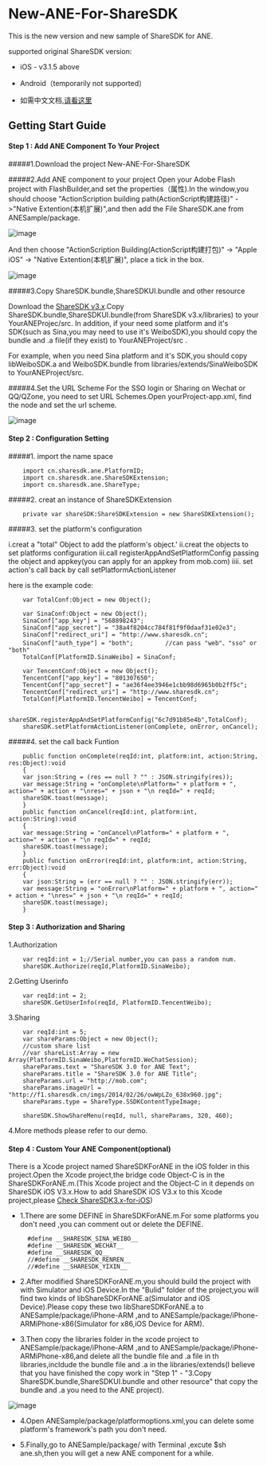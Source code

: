# New-ANE-For-ShareSDK

This is the new version and new sample of ShareSDK for ANE.

supported original ShareSDK version:

- iOS - v3.1.5 above
- Android（temporarily not supported）


- 如需中文文档,[请看这里](http://wiki.mob.com/sharesdk-ios-for-ane/)

## Getting Start Guide


#### Step 1 : Add ANE Component To Your Project 

#####1.Download the project New-ANE-For-ShareSDK

#####2.Add ANE component to your project
Open your Adobe Flash project with FlashBuilder,and set the properties（属性).In the window,you should choose "ActionScription building path(ActionScript构建路径)" ->"Native Extention(本机扩展)",and then add the File ShareSDK.ane from  
 ANESample/package.

![image](http://wiki.mob.com/wp-content/uploads/2015/12/1.jpg)

And then choose "ActionScription Building(ActionScript构建打包)" -> "Apple iOS" -> "Native Extention(本机扩展)", place a tick in the box.

![image](http://wiki.mob.com/wp-content/uploads/2015/12/2.jpg)

#####3.Copy ShareSDK.bundle,ShareSDKUI.bundle and other resource

Download the [ShareSDK v3.x](https://github.com/MobClub/ShareSDK3.x-for-iOS).Copy ShareSDK.bundle,ShareSDKUI.bundle(from ShareSDK v3.x/libraries) to your  YourANEProjec/src.
In addition, if your need some platform and it's SDK(such as Sina,you may need to use it's WeiboSDK),you should copy the bundle and .a file(if they exist) to YourANEProject/src .

For example, when you need Sina platform and it's SDK,you should copy libWeiboSDK.a and WeiboSDK.bundle from libraries/extends/SinaWeiboSDK to YourANEProject/src.

#####4.Set the URL Scheme
For the SSO login or Sharing on Wechat or QQ/QZone, you need to set URL Schemes.Open yourProject-app.xml, find the node <iPhone><InfoAdditions> and set the url scheme.

![image](http://wiki.mob.com/wp-content/uploads/2015/12/3.jpg)


#### Step 2 : Configuration Setting 

#####1. import the name space

        import cn.sharesdk.ane.PlatformID;
        import cn.sharesdk.ane.ShareSDKExtension;
        import cn.sharesdk.ane.ShareType;

#####2. creat an instance of ShareSDKExtension

        private var shareSDK:ShareSDKExtension = new ShareSDKExtension();

#####3. set the platform's configuration

i.creat a "total" Object to add the platform's object.'
ii.creat the objects to set platforms configuration
iii.call registerAppAndSetPlatformConfig passing the object and appkey(you can apply for an appkey from mob.com)
iiii. set action's call back by call setPlatformActionListener 

here is the example code:

        var TotalConf:Object = new Object();	

        var SinaConf:Object = new Object();
        SinaConf["app_key"] = "568898243";
        SinaConf["app_secret"] = "38a4f8204cc784f81f9f0daaf31e02e3";
        SinaConf["redirect_uri"] = "http://www.sharesdk.cn";
        SinaConf["auth_type"] = "both"; 		//can pass "web"、"sso" or "both"
        TotalConf[PlatformID.SinaWeibo] = SinaConf;

        var TencentConf:Object = new Object();
        TencentConf["app_key"] = "801307650";
        TencentConf["app_secret"] = "ae36f4ee3946e1cbb98d6965b0b2ff5c";
        TencentConf["redirect_uri"] = "http://www.sharesdk.cn";
        TotalConf[PlatformID.TencentWeibo] = TencentConf;

        shareSDK.registerAppAndSetPlatformConfig("6c7d91b85e4b",TotalConf);
        shareSDK.setPlatformActionListener(onComplete, onError, onCancel);


#####4. set the call back Funtion

        public function onComplete(reqId:int, platform:int, action:String, res:Object):void
        {
        var json:String = (res == null ? "" : JSON.stringify(res));
        var message:String = "onComplete\nPlatform=" + platform + ", action=" + action + "\nres=" + json + "\n reqId=" + reqId;
        shareSDK.toast(message);
        }		
        public function onCancel(reqId:int, platform:int, action:String):void 
        {
        var message:String = "onCancel\nPlatform=" + platform + ", action=" + action + "\n reqId=" + reqId;
        shareSDK.toast(message);
        }		
        public function onError(reqId:int, platform:int, action:String, err:Object):void 
        {
        var json:String = (err == null ? "" : JSON.stringify(err));
        var message:String = "onError\nPlatform=" + platform + ", action=" + action + "\nres=" + json + "\n reqId=" + reqId;
        shareSDK.toast(message);
        }


#### Step 3 : Authorization and Sharing

1.Authorization

        var reqId:int = 1;//Serial number,you can pass a random num.
        shareSDK.Authorize(reqId,PlatformID.SinaWeibo);

2.Getting Userinfo

        var reqId:int = 2;
        shareSDK.GetUserInfo(reqId, PlatformID.TencentWeibo);


3.Sharing

        var reqId:int = 5;
        var shareParams:Object = new Object();
        //custom share list
        //var shareList:Array = new Array(PlatformID.SinaWeibo,PlatformID.WeChatSession);	
        shareParams.text = "ShareSDK 3.0 for ANE Text";
        shareParams.title = "ShareSDK 3.0 for ANE Title";
        shareParams.url = "http://mob.com";
        shareParams.imageUrl = "http://f1.sharesdk.cn/imgs/2014/02/26/owWpLZo_638x960.jpg";
        shareParams.type = ShareType.SSDKContentTypeImage;

        shareSDK.ShowShareMenu(reqId, null, shareParams, 320, 460);

4.More methods please refer to our demo.



#### Step 4 : Custom Your ANE Component(optional)

There is a Xcode project named ShareSDKForANE in the iOS folder in this project.Open the Xcode project,the bridge code Object-C is in the ShareSDKForANE.m.(This Xcode project and the Object-C in it depends on ShareSDK iOS V3.x.How to add ShareSDK iOS V3.x to this Xcode project,please [Check  ShareSDK3.x-for-iOS](https://github.com/MobClub/ShareSDK3.x-for-iOS))

- 1.There are some DEFINE in ShareSDKForANE.m.For some platforms you don't need ,you can comment out or delete the DEFINE.

        #define __SHARESDK_SINA_WEIBO__
        #define __SHARESDK_WECHAT__
        #define __SHARESDK_QQ__
        //#define __SHARESDK_RENREN__
        //#define __SHARESDK_YIXIN__

- 2.After modified ShareSDKForANE.m,you should build the project with with Simulator and iOS Device.In the "Bulid" folder of the project,you will find two kinds of libShareSDKForANE.a(Simulator and iOS Device).Please copy these  two libShareSDKForANE.a to ANESample/package/iPhone-ARM ,and to ANESample/package/iPhone-ARMiPhone-x86(Simulator for x86,iOS Device for ARM).

- 3.Then copy the libraries folder in the xcode project to ANESample/package/iPhone-ARM ,and to ANESample/package/iPhone-ARMiPhone-x86,and delete all the bundle file and .a file in th libraries,incldude the bundle file and .a in the libraries/extends(I believe that you have finished the copy work in "Step 1" - "3.Copy ShareSDK.bundle,ShareSDKUI.bundle and other resource" that copy the bundle and .a you need to the ANE project).

![image](http://wiki.mob.com/wp-content/uploads/2015/12/4.jpg)

- 4.Open ANESample/package/platformoptions.xml,you can delete some platform's framework's path you don't need.

- 5.Finally,go to ANESample/package/ with Terminal ,excute $sh ane.sh,then you will get a new ANE component for a while.



